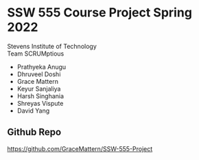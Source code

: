 # SSW 555 Course Project Spring 2022
Stevens Institute of Technology\
Team SCRUMptious
- Prathyeka Anugu
- Dhruveel Doshi
- Grace Mattern
- Keyur Sanjaliya
- Harsh Singhania
- Shreyas Vispute
- David Yang

## Github Repo
https://github.com/GraceMattern/SSW-555-Project
